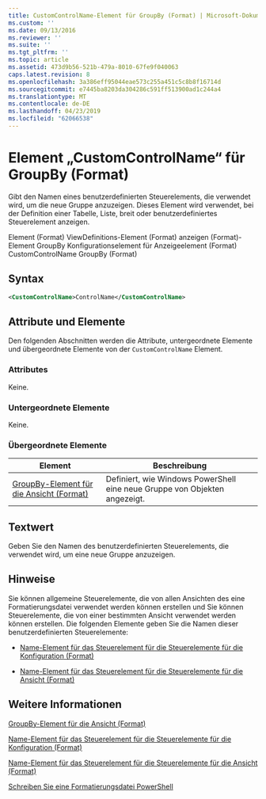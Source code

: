 ```yaml
---
title: CustomControlName-Element für GroupBy (Format) | Microsoft-Dokumentation
ms.custom: ''
ms.date: 09/13/2016
ms.reviewer: ''
ms.suite: ''
ms.tgt_pltfrm: ''
ms.topic: article
ms.assetid: 473d9b56-521b-479a-8010-67fe9f040063
caps.latest.revision: 8
ms.openlocfilehash: 3a386eff95044eae573c255a451c5c8b8f16714d
ms.sourcegitcommit: e7445ba8203da304286c591ff513900ad1c244a4
ms.translationtype: MT
ms.contentlocale: de-DE
ms.lasthandoff: 04/23/2019
ms.locfileid: "62066538"
---
```

# <a name="customcontrolname-element-for-groupby-format"></a>Element „CustomControlName“ für GroupBy (Format)

Gibt den Namen eines benutzerdefinierten Steuerelements, die verwendet wird, um die neue Gruppe anzuzeigen. Dieses Element wird verwendet, bei der Definition einer Tabelle, Liste, breit oder benutzerdefiniertes Steuerelement anzeigen.

Element (Format) ViewDefinitions-Element (Format) anzeigen (Format)-Element GroupBy Konfigurationselement für Anzeigeelement (Format) CustomControlName GroupBy (Format)

## <a name="syntax"></a>Syntax

```xml
<CustomControlName>ControlName</CustomControlName>
```

## <a name="attributes-and-elements"></a>Attribute und Elemente

Den folgenden Abschnitten werden die Attribute, untergeordnete Elemente und übergeordnete Elemente von der `CustomControlName` Element.

### <a name="attributes"></a>Attributes

Keine.

### <a name="child-elements"></a>Untergeordnete Elemente

Keine.

### <a name="parent-elements"></a>Übergeordnete Elemente

|Element|Beschreibung|
|-------------|-----------------|
|[GroupBy-Element für die Ansicht (Format)](./groupby-element-for-view-format.md)|Definiert, wie Windows PowerShell eine neue Gruppe von Objekten angezeigt.|

## <a name="text-value"></a>Textwert

Geben Sie den Namen des benutzerdefinierten Steuerelements, die verwendet wird, um eine neue Gruppe anzuzeigen.

## <a name="remarks"></a>Hinweise

Sie können allgemeine Steuerelemente, die von allen Ansichten des eine Formatierungsdatei verwendet werden können erstellen und Sie können Steuerelemente, die von einer bestimmten Ansicht verwendet werden können erstellen. Die folgenden Elemente geben Sie die Namen dieser benutzerdefinierten Steuerelemente:

- [Name-Element für das Steuerelement für die Steuerelemente für die Konfiguration (Format)](./name-element-for-control-for-controls-for-configuration-format.md)

- [Name-Element für das Steuerelement für die Steuerelemente für die Ansicht (Format)](./name-element-for-control-for-controls-for-view-format.md)

## <a name="see-also"></a>Weitere Informationen

[GroupBy-Element für die Ansicht (Format)](./groupby-element-for-view-format.md)

[Name-Element für das Steuerelement für die Steuerelemente für die Konfiguration (Format)](./name-element-for-control-for-controls-for-configuration-format.md)

[Name-Element für das Steuerelement für die Steuerelemente für die Ansicht (Format)](./name-element-for-control-for-controls-for-view-format.md)

[Schreiben Sie eine Formatierungsdatei PowerShell](./writing-a-powershell-formatting-file.md)
